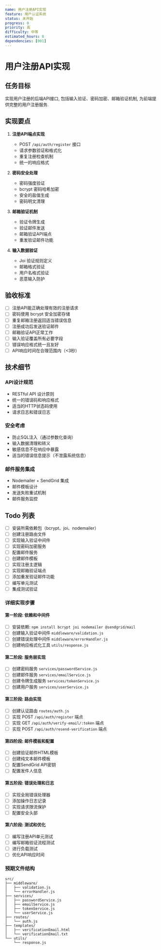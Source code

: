 ```yaml
---
name: 用户注册API实现
feature: 用户认证系统
status: 未开始
progress: 0
priority: 高
difficulty: 中等
estimated_hours: 8
dependencies: [001]
---
```


# 用户注册API实现

## 任务目标

实现用户注册的后端API接口, 包括输入验证、密码加密、邮箱验证机制, 为前端提供完整的用户注册服务.

## 实现要点

1. **注册API端点实现**
   - POST `/api/auth/register` 接口
   - 请求参数验证和格式化
   - 重复注册检查机制
   - 统一的响应格式

2. **密码安全处理**
   - 密码强度验证
   - bcrypt 密码哈希加密
   - 安全的盐值生成
   - 密码明文清理

3. **邮箱验证机制**
   - 验证令牌生成
   - 验证邮件发送
   - 邮箱验证API端点
   - 重发验证邮件功能

4. **输入数据验证**
   - Joi 验证规则定义
   - 邮箱格式验证
   - 用户名格式验证
   - 恶意输入防护

## 验收标准

- [ ] 注册API能正确处理有效的注册请求
- [ ] 密码使用 bcrypt 安全加密存储
- [ ] 重复邮箱注册返回适当错误信息
- [ ] 注册成功后发送验证邮件
- [ ] 邮箱验证API正常工作
- [ ] 输入验证覆盖所有必要字段
- [ ] 错误响应格式统一且友好
- [ ] API响应时间在合理范围内（<3秒）

## 技术细节

### API设计规范

- RESTful API 设计原则
- 统一的错误码和响应格式
- 适当的HTTP状态码使用
- 请求日志和错误日志

### 安全考虑

- 防止SQL注入（通过参数化查询）
- 输入数据清理和转义
- 敏感信息不在响应中暴露
- 适当的错误信息提示（不泄露系统信息）

### 邮件服务集成

- Nodemailer + SendGrid 集成
- 邮件模板设计
- 发送失败重试机制
- 邮件服务监控

## Todo 列表

- [ ] 安装所需依赖包（bcrypt、joi、nodemailer）
- [ ] 创建注册路由文件
- [ ] 实现输入验证中间件
- [ ] 实现密码加密服务
- [ ] 配置邮件服务
- [ ] 创建邮件模板
- [ ] 实现注册主逻辑
- [ ] 实现邮箱验证端点
- [ ] 添加重发验证邮件功能
- [ ] 编写单元测试
- [ ] 集成测试验证

### 详细实现步骤

#### 第一阶段: 依赖和中间件

- [ ] 安装依赖: `npm install bcrypt joi nodemailer @sendgrid/mail`
- [ ] 创建输入验证中间件 `middleware/validation.js`
- [ ] 创建错误处理中间件 `middleware/errorHandler.js`
- [ ] 创建响应格式化工具 `utils/response.js`

#### 第二阶段: 服务层实现

- [ ] 创建密码服务 `services/passwordService.js`
- [ ] 创建邮件服务 `services/emailService.js`
- [ ] 创建令牌生成服务 `services/tokenService.js`
- [ ] 创建用户服务 `services/userService.js`

#### 第三阶段: 路由实现

- [ ] 创建认证路由 `routes/auth.js`
- [ ] 实现 POST `/api/auth/register` 端点
- [ ] 实现 GET `/api/auth/verify-email/:token` 端点
- [ ] 实现 POST `/api/auth/resend-verification` 端点

#### 第四阶段: 邮件模板和配置

- [ ] 创建验证邮件HTML模板
- [ ] 创建纯文本邮件模板
- [ ] 配置SendGrid API密钥
- [ ] 配置发件人信息

#### 第五阶段: 错误处理和日志

- [ ] 实现全局错误处理器
- [ ] 添加操作日志记录
- [ ] 实现请求限流保护
- [ ] 配置安全头部

#### 第六阶段: 测试和优化

- [ ] 编写注册API单元测试
- [ ] 编写邮箱验证流程测试
- [ ] 进行负载测试
- [ ] 优化API响应时间

### 预期文件结构

```
src/
├── middleware/
│   ├── validation.js
│   └── errorHandler.js
├── services/
│   ├── passwordService.js
│   ├── emailService.js
│   ├── tokenService.js
│   └── userService.js
├── routes/
│   └── auth.js
├── templates/
│   ├── verificationEmail.html
│   └── verificationEmail.txt
└── utils/
    └── response.js
```
